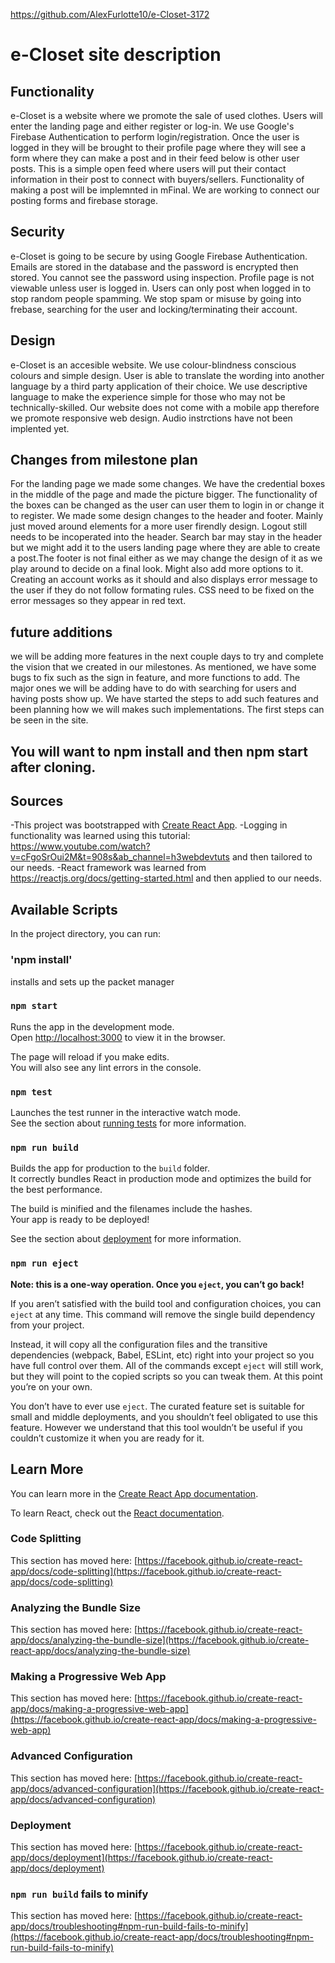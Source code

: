 https://github.com/AlexFurlotte10/e-Closet-3172
# e-Closet site description




## Functionality
e-Closet is a website where we promote the sale of used clothes. Users will enter the landing page and either register or log-in. We use Google's Firebase Authentication to perform login/registration. Once the user is logged in they will be brought to their profile page where they will see a form where they can make a post and in their feed below is other user posts. This is a simple open feed where users will put their contact information in their post to connect with buyers/sellers. Functionality of making a post will be implemnted in mFinal. We are working to connect our posting forms and firebase storage. 

## Security
e-Closet is going to be secure by using Google Firebase Authentication. Emails are stored in the database and the password is encrypted then stored. You cannot see the password using inspection. Profile page is not viewable unless user is logged in. Users can only post when logged in to stop random people spamming. We stop spam or misuse by going into frebase, searching for the user and locking/terminating their account.

## Design
e-Closet is an accesible website. We use colour-blindness conscious colours and simple design. User is able to translate the wording into another language by a third party application of their choice. We use descriptive language to make the experience simple for those who may not be technically-skilled. Our website does not come with a mobile app therefore we promote responsive web design. Audio instrctions have not been implented yet.

## Changes from milestone plan
For the landing page we made some changes. We have the credential boxes in the middle of the page and made the picture bigger. The functionality of the boxes can be changed as the user can user them to login in or change it to register. We made some design changes to the header and footer. Mainly just moved around elements for a more user firendly design. Logout still needs to be incoperated into the header. Search bar may stay in the header but we might add it to the users landing page where they are able to create a post.The footer is not final either as we may change the design of it as we play around to decide on a final look. Might also add more options to it. Creating an account works as it should and also displays error message to the user if they do not follow formating rules. CSS need to be fixed on the error messages so they appear in red text. 

## future additions
we will be adding more features in the next couple days to try and complete the vision that we created in our milestones. As mentioned, we have some bugs to fix such as the sign in feature, and more functions to add. The major ones we will be adding have to do with searching for users and having posts show up. We have started the steps to add such features and been planning how we will makes such implementations. The first steps can be seen in the site.


## You will want to npm install and then npm start after cloning. 


## Sources
-This project was bootstrapped with [Create React App](https://github.com/facebook/create-react-app).
-Logging in functionality was learned using this tutorial: https://www.youtube.com/watch?v=cFgoSrOui2M&t=908s&ab_channel=h3webdevtuts and then tailored to our needs.
-React framework was learned from https://reactjs.org/docs/getting-started.html and then applied to our needs.


## Available Scripts

In the project directory, you can run:

### 'npm install'
installs and sets up the packet manager
### `npm start`

Runs the app in the development mode.\
Open [http://localhost:3000](http://localhost:3000) to view it in the browser.

The page will reload if you make edits.\
You will also see any lint errors in the console.

### `npm test`

Launches the test runner in the interactive watch mode.\
See the section about [running tests](https://facebook.github.io/create-react-app/docs/running-tests) for more information.

### `npm run build`

Builds the app for production to the `build` folder.\
It correctly bundles React in production mode and optimizes the build for the best performance.

The build is minified and the filenames include the hashes.\
Your app is ready to be deployed!

See the section about [deployment](https://facebook.github.io/create-react-app/docs/deployment) for more information.

### `npm run eject`

**Note: this is a one-way operation. Once you `eject`, you can’t go back!**

If you aren’t satisfied with the build tool and configuration choices, you can `eject` at any time. This command will remove the single build dependency from your project.

Instead, it will copy all the configuration files and the transitive dependencies (webpack, Babel, ESLint, etc) right into your project so you have full control over them. All of the commands except `eject` will still work, but they will point to the copied scripts so you can tweak them. At this point you’re on your own.

You don’t have to ever use `eject`. The curated feature set is suitable for small and middle deployments, and you shouldn’t feel obligated to use this feature. However we understand that this tool wouldn’t be useful if you couldn’t customize it when you are ready for it.

## Learn More

You can learn more in the [Create React App documentation](https://facebook.github.io/create-react-app/docs/getting-started).

To learn React, check out the [React documentation](https://reactjs.org/).

### Code Splitting

This section has moved here: [https://facebook.github.io/create-react-app/docs/code-splitting](https://facebook.github.io/create-react-app/docs/code-splitting)

### Analyzing the Bundle Size

This section has moved here: [https://facebook.github.io/create-react-app/docs/analyzing-the-bundle-size](https://facebook.github.io/create-react-app/docs/analyzing-the-bundle-size)

### Making a Progressive Web App

This section has moved here: [https://facebook.github.io/create-react-app/docs/making-a-progressive-web-app](https://facebook.github.io/create-react-app/docs/making-a-progressive-web-app)

### Advanced Configuration

This section has moved here: [https://facebook.github.io/create-react-app/docs/advanced-configuration](https://facebook.github.io/create-react-app/docs/advanced-configuration)

### Deployment

This section has moved here: [https://facebook.github.io/create-react-app/docs/deployment](https://facebook.github.io/create-react-app/docs/deployment)

### `npm run build` fails to minify

This section has moved here: [https://facebook.github.io/create-react-app/docs/troubleshooting#npm-run-build-fails-to-minify](https://facebook.github.io/create-react-app/docs/troubleshooting#npm-run-build-fails-to-minify)
